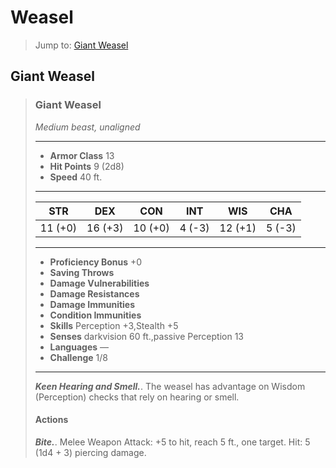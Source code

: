 # Weasel


> Jump to: [Giant Weasel](#giant-weasel)

## Giant Weasel

>### Giant Weasel
>*Medium beast, unaligned*
>___
>- **Armor Class** 13
>- **Hit Points** 9 (2d8)
>- **Speed** 40 ft.
>___
>|**STR**|**DEX**|**CON**|**INT**|**WIS**|**CHA**|
>|:---:|:---:|:---:|:---:|:---:|:---:|
>|11 (+0)|16 (+3)|10 (+0)|4 (-3)|12 (+1)|5 (-3)|
>
>___
>- **Proficiency Bonus** +0
>- **Saving Throws** 
>- **Damage Vulnerabilities** 
>- **Damage Resistances** 
>- **Damage Immunities** 
>- **Condition Immunities** 
>- **Skills** Perception +3,Stealth +5
>- **Senses** darkvision 60 ft.,passive Perception 13
>- **Languages** —
>- **Challenge** 1/8
>___
>***Keen Hearing and Smell.***. The weasel has advantage on Wisdom (Perception) checks that rely on hearing or smell.
>
>#### Actions
>***Bite.***. Melee Weapon Attack: +5 to hit, reach 5 ft., one target. Hit: 5 (1d4 + 3) piercing damage.
>
